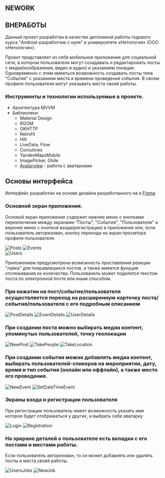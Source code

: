 ## NEWORK
## ВНЕРАБОТЫ

Данный проект разработан в качестве дипломной работы годового курса "Android-разработчик с нуля" в университете «Нетология» (ООО «Нетология»). 

Проект представляет из себя мобильное приложение для социальной сети, в котором пользователи могут созадавать и редактировать посты с медиа(изображения, видео и аудио) и указанием локации. 
Одновременно с этим имееться возможность создавать посты типа "События" с указанием места и времени проведения события. 
В своем профиле пользователи могут указывать места своей работы.

### Инструменты и технологии используемые в проекте.
- Архитектура MVVM
- Библиотеки:
    - Material Design
    - ROOM
    - OKHTTP
    - Retrofit
    - Hilt
    - LiveData, Flow
    - Coroutines
    - YandexMapsMobile
    - ImagePicker, Glide
    - [Avatarview](https://github.com/GetStream/avatarview-android) - работа с аватарками

## Основы интерфейса
Интерфейс разработан на основе дизайна разработанного на в [Figma](https://www.figma.com/file/8z1sV6KIf6Sc1y02TrY2XS/Nmedia?type=design&node-id=0%3A1&mode=design&t=P0JIwE4Xj28DOx61-1)

### Основной экран приложения.
Основой экран приложения содержит нижнее меню с кнопками переключения между экранами "Посты", "События", "Пользователи" и верхнее меню с кнопкой входа(регистрации) в приложение или, если пользователь авторизован, 
кнопку перехода на экран просмтора профиля пользователя.

![Posts](https://github.com/BAn66/NeWork/blob/master/sceenshots/mainPosts.JPG?raw=true) 
![Events](https://github.com/BAn66/NeWork/blob/master/sceenshots/events.JPG?raw=true)  
![Users](https://github.com/BAn66/NeWork/blob/master/sceenshots/users.JPG?raw=true)

Приложением предусмотрена возможность проставления реакции "лайка" для понравившихся постов, а также имеется фунуция отслеживания их количества.
Пользованель может поделится текстом поста по электронной почте или иным способом.

### При нажатии на пост/событие/пользователя осуществляется переход на расширенную карточку поста/события/пользователя с его подробным описанием

![PostDetails](https://github.com/BAn66/NeWork/blob/master/sceenshots/postDetails.JPG?raw=true) 
![EventDetails](https://github.com/BAn66/NeWork/blob/master/sceenshots/eventDetails.JPG?raw=true)
![UserDetails](https://github.com/BAn66/NeWork/blob/master/sceenshots/userDetails.JPG?raw=true)

### При создании поста можно выбирать медиа контент, упомянутых пользователей, точку геолокации

![NewPost](https://github.com/BAn66/NeWork/blob/master/sceenshots/newPost.JPG?raw=true)
![TakePeople](https://github.com/BAn66/NeWork/blob/master/sceenshots/takePeople.JPG?raw=true)
![TakeLocation](https://github.com/BAn66/NeWork/blob/master/sceenshots/takePlace.JPG?raw=true)

### При создании события можно добавлять медиа контент, выбирать пользователей-спикеров на мероприятии, дату, время и тип события (онлайн или оффлайн), а также место его проведения.

![NewEvent](https://github.com/BAn66/NeWork/blob/master/sceenshots/newEvent.JPG?raw=true)
![SetDateTimeEvent](https://github.com/BAn66/NeWork/blob/master/sceenshots/takeDateTimeTypeEvent.JPG?raw=true)

### Экраны входа и регистрации пользователя
При регистрации пользователь имеет возможность указать имя которое будет отображаться у других, и выбрать себе аватарку

![Login](https://github.com/BAn66/NeWork/blob/master/sceenshots/login.JPG?raw=true)
![Registration](https://github.com/BAn66/NeWork/blob/master/sceenshots/registration.JPG?raw=true)

### На эркране деталей о пользователе есть вкладки с его постами и местами работы. 
Если пользователь авторизован, то он может добавлять или удалять посты и места своей работы.

![UsersJobs](https://github.com/BAn66/NeWork/blob/master/sceenshots/userDetailsJobs.JPG?raw=true)
![NewJob](https://github.com/BAn66/NeWork/blob/master/sceenshots/NewJob.JPG?raw=true)
